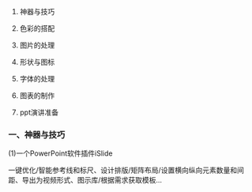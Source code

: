 1. 神器与技巧

2. 色彩的搭配

3. 图片的处理

4. 形状与图标

5. 字体的处理

6. 图表的制作

7. ppt演讲准备

### 一、神器与技巧

(1)一个PowerPoint软件插件iSlide

一键优化/智能参考线和标尺、设计排版/矩阵布局/设置横向纵向元素数量和间距、导出为视频形式、图示库/根据需求获取模板...
